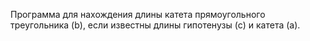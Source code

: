 Программа для нахождения длины катета прямоугольного треугольника (b), если известны длины гипотенузы (c) и катета (a).
